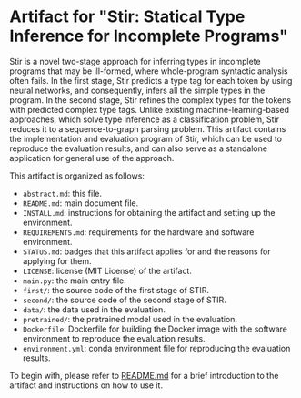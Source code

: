 # Artifact for "Stir: Statical Type Inference for Incomplete Programs"

Stir is a novel two-stage approach for inferring types in incomplete programs that may be ill-formed, where whole-program syntactic analysis often fails. In the first stage, Stir predicts a type tag for each token by using neural networks, and consequently, infers all the simple types in the program. In the second stage, Stir refines the complex types for the tokens with predicted complex type tags. Unlike existing machine-learning-based approaches, which solve type inference as a classification problem, Stir reduces it to a sequence-to-graph parsing problem. This artifact contains the implementation and evaluation program of Stir, which can be used to reproduce the evaluation results, and can also serve as a standalone application for general use of the approach.

This artifact is organized as follows:
- `abstract.md`: this file.
- `README.md`: main document file.
- `INSTALL.md`: instructions for obtaining the artifact and setting up the environment.
- `REQUIREMENTS.md`: requirements for the hardware and software environment.
- `STATUS.md`: badges that this artifact applies for and the reasons for applying for them.
- `LICENSE`: license (MIT License) of the artifact.
- `main.py`: the main entry file.
- `first/`: the source code of the first stage of STIR.
- `second/`: the source code of the second stage of STIR.
- `data/`: the data used in the evaluation.
- `pretrained/`: the pretrained model used in the evaluation.
- `Dockerfile`: Dockerfile for building the Docker image with the software environment to reproduce the evaluation results.
- `environment.yml`: conda environment file for reproducing the evaluation results.

To begin with, please refer to [README.md](README.md) for a brief introduction to the artifact and instructions on how to use it.